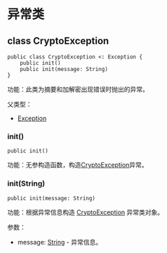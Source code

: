 # 异常类

## class CryptoException

```cangjie
public class CryptoException <: Exception {
    public init()
    public init(message: String)
}
```

功能：此类为摘要和加解密出现错误时抛出的异常。

父类型：

- [Exception](../../../std/core/core_package_api/core_package_exceptions.md#class-exception)

### init()

```cangjie
public init()
```

功能：无参构造函数，构造[CryptoException](digest_package_exceptions.md#class-cryptoexception)异常。

### init(String)

```cangjie
public init(message: String)
```

功能：根据异常信息构造 [CryptoException](digest_package_exceptions.md#class-cryptoexception) 异常类对象。

参数：

- message: [String](../../../std/core/core_package_api/core_package_structs.md#struct-string) - 异常信息。
